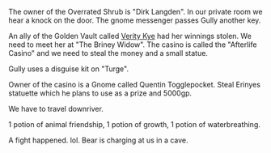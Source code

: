 The owner of the Overrated Shrub is "Dirk Langden". In our private room we hear a knock on the door. The gnome messenger passes Gully another key.

An ally of the Golden Vault called [Verity Kye](Verity%20Kye) had her winnings stolen. We need to meet her at "The Briney Widow". The casino is called the "Afterlife Casino" and we need to steal the money and a small statue.

Gully uses a disguise kit on "Turge".

Owner of the casino is a Gnome called Quentin Togglepocket. Steal Erinyes statuette which he plans to use as a prize and 5000gp.

We have to travel downriver.  

1 potion of animal friendship, 1 potion of growth, 1 potion of waterbreathing.

A fight happened. lol. Bear is charging at us in a cave.